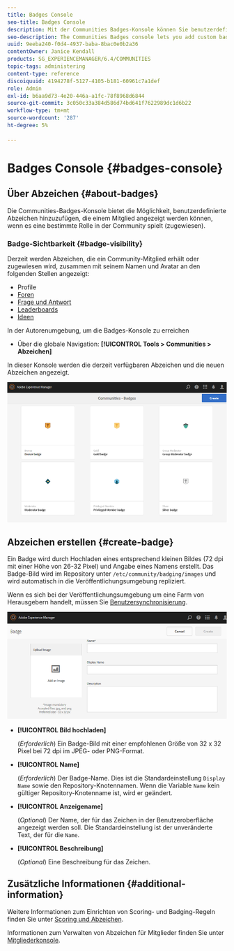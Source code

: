 ```yaml
---
title: Badges Console
seo-title: Badges Console
description: Mit der Communities Badges-Konsole können Sie benutzerdefinierte Abzeichen hinzufügen, die Mitgliedern angezeigt werden können, wenn sie eine bestimmte Rolle in der Community übernehmen (zugewiesen).
seo-description: The Communities Badges console lets you add custom badges that can be displayed for members when earned (awarded) or when they take on a specific role in the community (assigned)
uuid: 9eeba240-f0d4-4937-baba-8bac0e0b2a36
contentOwner: Janice Kendall
products: SG_EXPERIENCEMANAGER/6.4/COMMUNITIES
topic-tags: administering
content-type: reference
discoiquuid: 4194278f-5127-4105-b181-60961c7a1def
role: Admin
exl-id: b6aa9d73-4e20-446a-a1fc-78f8968d6844
source-git-commit: 3c050c33a384d586d74bd641f7622989dc1d6b22
workflow-type: tm+mt
source-wordcount: '287'
ht-degree: 5%

---
```


# Badges Console {#badges-console}

## Über Abzeichen {#about-badges}

Die Communities-Badges-Konsole bietet die Möglichkeit, benutzerdefinierte Abzeichen hinzuzufügen, die einem Mitglied angezeigt werden können, wenn es eine bestimmte Rolle in der Community spielt (zugewiesen).

### Badge-Sichtbarkeit {#badge-visibility}

Derzeit werden Abzeichen, die ein Community-Mitglied erhält oder zugewiesen wird, zusammen mit seinem Namen und Avatar an den folgenden Stellen angezeigt:

* Profile
* [Foren](forum.md)
* [Frage und Antwort](working-with-qna.md)
* [Leaderboards](enabling-leaderboard.md)
* [Ideen](ideation-feature.md)

In der Autorenumgebung, um die Badges-Konsole zu erreichen

* Über die globale Navigation: **[!UICONTROL Tools > Communities > Abzeichen]**

In dieser Konsole werden die derzeit verfügbaren Abzeichen und die neuen Abzeichen angezeigt.

![chlimage_1-242](assets/chlimage_1-242.png)

## Abzeichen erstellen {#create-badge}

Ein Badge wird durch Hochladen eines entsprechend kleinen Bildes (72 dpi mit einer Höhe von 26-32 Pixel) und Angabe eines Namens erstellt. Das Badge-Bild wird im Repository unter `/etc/community/badging/images` und wird automatisch in die Veröffentlichungsumgebung repliziert.

Wenn es sich bei der Veröffentlichungsumgebung um eine Farm von Herausgebern handelt, müssen Sie [Benutzersynchronisierung](sync.md).

![chlimage_1-243](assets/chlimage_1-243.png)

* **[!UICONTROL Bild hochladen]**

   (*Erforderlich*) Ein Badge-Bild mit einer empfohlenen Größe von 32 x 32 Pixel bei 72 dpi im JPEG- oder PNG-Format.

* **[!UICONTROL Name]**

   (*Erforderlich*) Der Badge-Name. Dies ist die Standardeinstellung `Display Name` sowie den Repository-Knotennamen. Wenn die Variable `Name` kein gültiger Repository-Knotenname ist, wird er geändert.

* **[!UICONTROL Anzeigename]**

   (*Optional*) Der Name, der für das Zeichen in der Benutzeroberfläche angezeigt werden soll. Die Standardeinstellung ist der unveränderte Text, der für die `Name`.

* **[!UICONTROL Beschreibung]**

   (*Optional*) Eine Beschreibung für das Zeichen.

## Zusätzliche Informationen {#additional-information}

Weitere Informationen zum Einrichten von Scoring- und Badging-Regeln finden Sie unter [Scoring und Abzeichen](implementing-scoring.md).

Informationen zum Verwalten von Abzeichen für Mitglieder finden Sie unter [Mitgliederkonsole](members.md).
